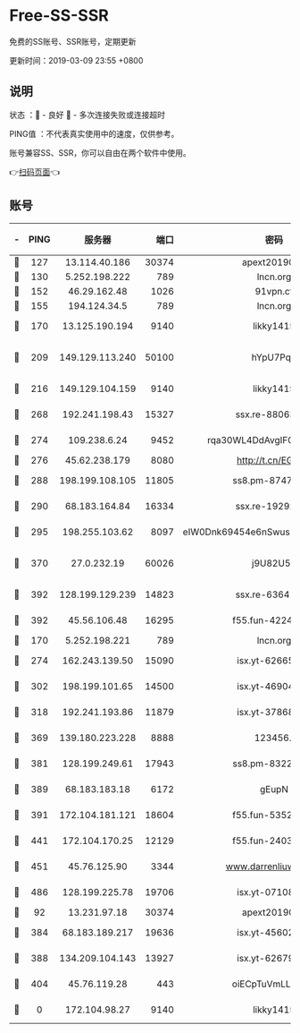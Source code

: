 # Free-SS-SSR

免费的SS账号、SSR账号，定期更新

更新时间：2019-03-09 23:55 +0800

## 说明

状态     ：🙂 - 良好 🙁 - 多次连接失败或连接超时

PING值   ：不代表真实使用中的速度，仅供参考。

账号兼容SS、SSR，你可以自由在两个软件中使用。

👉[扫码页面](https://liesauer.github.io/Free-SS-SSR/)👈

## 账号

|-|PING|服务器|端口|密码|加密方式|区域|
|:----:|:----:|:-----:|-----:|:----:|:----:|:----:|
|🙂|127|13.114.40.186|30374|apext2019006|chacha20|JP|
|🙂|130|5.252.198.222|789|lncn.org|rc4|JP|
|🙂|152|46.29.162.48|1026|91vpn.cf|rc4-md5|RU|
|🙂|155|194.124.34.5|789|lncn.org|rc4|JP|
|🙂|170|13.125.190.194|9140|likky1415|aes-256-cfb|KR|
|🙂|209|149.129.113.240|50100|hYpU7PqP|chacha20-ietf-poly1305|CN|
|🙂|216|149.129.104.159|9140|likky1415|aes-256-cfb|HK|
|🙂|268|192.241.198.43|15327|ssx.re-88063170|aes-256-cfb|US|
|🙂|274|109.238.6.24|9452|rqa30WL4DdAvgIFG6Fs3znzTa|aes-256-cfb|FR|
|🙂|276|45.62.238.179|8080|http://t.cn/EGJIyrl|rc4-md5|CA|
|🙂|288|198.199.108.105|11805|ss8.pm-87479488|aes-256-cfb|US|
|🙂|290|68.183.164.84|16334|ssx.re-19292784|aes-256-cfb|US|
|🙂|295|198.255.103.62|8097|eIW0Dnk69454e6nSwuspv9DmS201tQ0D|aes-256-cfb|US|
|🙂|370|27.0.232.19|60026|j9U82U53|xchacha20-ietf-poly1305|HK|
|🙂|392|128.199.129.239|14823|ssx.re-63641713|aes-256-cfb|SG|
|🙂|392|45.56.106.48|16295|f55.fun-42240509|aes-256-cfb|US|
|🙂|170|5.252.198.221|789|lncn.org|rc4|JP|
|🙂|274|162.243.139.50|15090|isx.yt-62665440|aes-256-cfb|US|
|🙂|302|198.199.101.65|14500|isx.yt-46904516|aes-256-cfb|US|
|🙂|318|192.241.193.86|11879|isx.yt-37868942|aes-256-cfb|US|
|🙂|369|139.180.223.228|8888|123456..|aes-256-cfb|JP|
|🙂|381|128.199.249.61|17943|ss8.pm-83224449|aes-256-cfb|SG|
|🙂|389|68.183.183.18|6172|gEupN|aes-256-cfb|SG|
|🙂|391|172.104.181.121|18604|f55.fun-53524229|aes-256-cfb|SG|
|🙂|441|172.104.170.25|12129|f55.fun-24030753|aes-256-cfb|SG|
|🙂|451|45.76.125.90|3344|www.darrenliuwei.com|aes-256-cfb|AU|
|🙂|486|128.199.225.78|19706|isx.yt-07108179|aes-256-cfb|SG|
|🙁|92|13.231.97.18|30374|apext2019006|chacha20|JP|
|🙁|384|68.183.189.217|19636|isx.yt-45602835|aes-256-cfb|SG|
|🙁|388|134.209.104.143|13927|isx.yt-62679533|aes-256-cfb|SG|
|🙁|404|45.76.119.28|443|oiECpTuVmLLxk4Ts|aes-256-cfb|AU|
|🙁|0|172.104.98.27|9140|likky1415|aes-256-cfb|JP|
